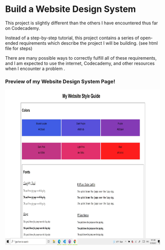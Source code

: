 <h1> Build a Website Design System </h1>

<p>This project is slightly different than the others I have encountered thus far on Codecademy.<p>
<p>Instead of a step-by-step tutorial, this project contains a series of open-ended requirements which describe the project I will be building. (see html file for steps)</p>
<p>There are many possible ways to correctly fulfill all of these requirements, and I am expected to use the internet, Codecademy, and other resources when I encounter a problem .</p>


<h3>Preview of my Website Design System Page!</h3>
<img src="websiteStyleGuide.JPG" alt="" width=500px height=500px>
